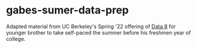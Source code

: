 # gabes-sumer-data-prep
 
Adapted material from UC Berkeley's Spring '22 offering of [Data 8](https://github.com/data-8/materials-sp22) for younger brother to take self-paced the summer before his freshmen year of college.

